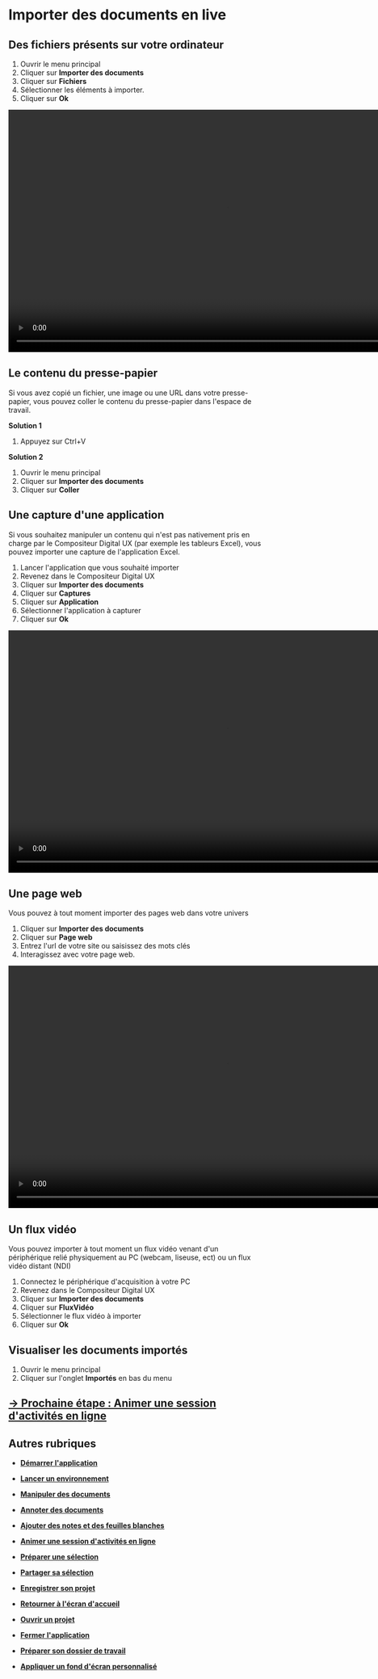 # Importer des documents en live

## Des fichiers présents sur votre ordinateur

1. Ouvrir le menu principal
2. Cliquer sur **Importer des documents**
3. Cliquer sur **Fichiers**
4. Sélectionner les éléments à importer.
5. Cliquer sur **Ok**

<video controls muted loop autoplay width="864" height="480">
	<source src="./media/import-files.mp4" type="video/mp4">
</video>

## Le contenu du presse-papier

Si vous avez copié un fichier, une image ou une URL dans votre presse-papier, vous pouvez coller le contenu du presse-papier dans l'espace de travail.

**Solution 1**
1. Appuyez sur Ctrl+V

**Solution 2**
1. Ouvrir le menu principal
2. Cliquer sur **Importer des documents**
3. Cliquer sur **Coller**


## Une capture d'une application

Si vous souhaitez manipuler un contenu qui n'est pas nativement pris en charge par le Compositeur Digital UX (par exemple les tableurs Excel), vous pouvez importer une capture de l'application Excel.
1. Lancer l'application que vous souhaité importer
2. Revenez dans le Compositeur Digital UX
3. Cliquer sur **Importer des documents**
4. Cliquer sur **Captures**
5. Cliquer sur **Application**
6. Sélectionner l'application à capturer
7. Cliquer sur **Ok**

<video controls muted loop width="864" height="480">
	<source src="./media/app-capture.mp4" type="video/mp4">
</video>

## Une page web

Vous pouvez à tout moment importer des pages web dans votre univers
1. Cliquer sur **Importer des documents**
2. Cliquer sur **Page web**
3. Entrez l'url de votre site ou saisissez des mots clés
4. Interagissez avec votre page web.

<video controls muted loop width="864" height="480">
	<source src="./media/import-web-page.mp4" type="video/mp4">
</video>


## Un flux vidéo

Vous pouvez importer à tout moment un flux vidéo venant d'un périphérique relié physiquement au PC (webcam, liseuse, ect) ou un flux vidéo distant (NDI)
1. Connectez le périphérique d'acquisition à votre PC
2. Revenez dans le Compositeur Digital UX
3. Cliquer sur **Importer des documents**
4. Cliquer sur **FluxVidéo**
6. Sélectionner le flux vidéo à importer
7. Cliquer sur **Ok**

## Visualiser les documents importés

1. Ouvrir le menu principal
2. Cliquer sur l'onglet **Importés** en bas du menu

## [&rarr; Prochaine étape : Animer une session d'activités en ligne](./companion.md)

## Autres rubriques 
* [**Démarrer l'application**](./start-app.md)
* [**Lancer un environnement**](./new-universe.md)
* [**Manipuler des documents**](./manipulate-doc.md)
* [**Annoter des documents**](./annotate.md)
* [**Ajouter des notes et des feuilles blanches**](./add-notes.md)
* [**Animer une session d'activités en ligne**](./companion.md)
* [**Préparer une sélection**](./prepare-selection.md)
* [**Partager sa sélection**](./share-selection.md)
* [**Enregistrer son projet**](./save-project.md)
* [**Retourner à l'écran d'accueil**](./back-home.md)
* [**Ouvrir un projet**](./open-project.md)
* [**Fermer l'application**](./close-app.md)

* [**Préparer son dossier de travail**](./prepare-content.md)
* [**Appliquer un fond d'écran personnalisé**](./change-background.md)

